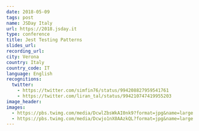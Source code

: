 ```yaml
---
date: 2018-05-09
tags: post
name: JSDay Italy
url: https://2018.jsday.it
type: conference
title: Jest Testing Patterns
slides_url: 
recording_url: 
city: Verona
country: Italy
country_code: IT
language: English
recognitions:
  twitter:
    - https://twitter.com/simfin76/status/994208827959541761
    - https://twitter.com/liran_tal/status/994210747419955203
image_header: 
images:
  - https://pbs.twimg.com/media/DcwlZbsWkAI0nk9?format=jpg&name=large
  - https://pbs.twimg.com/media/Dcwjo1nX0AAzkQL?format=jpg&name=large
---
```

